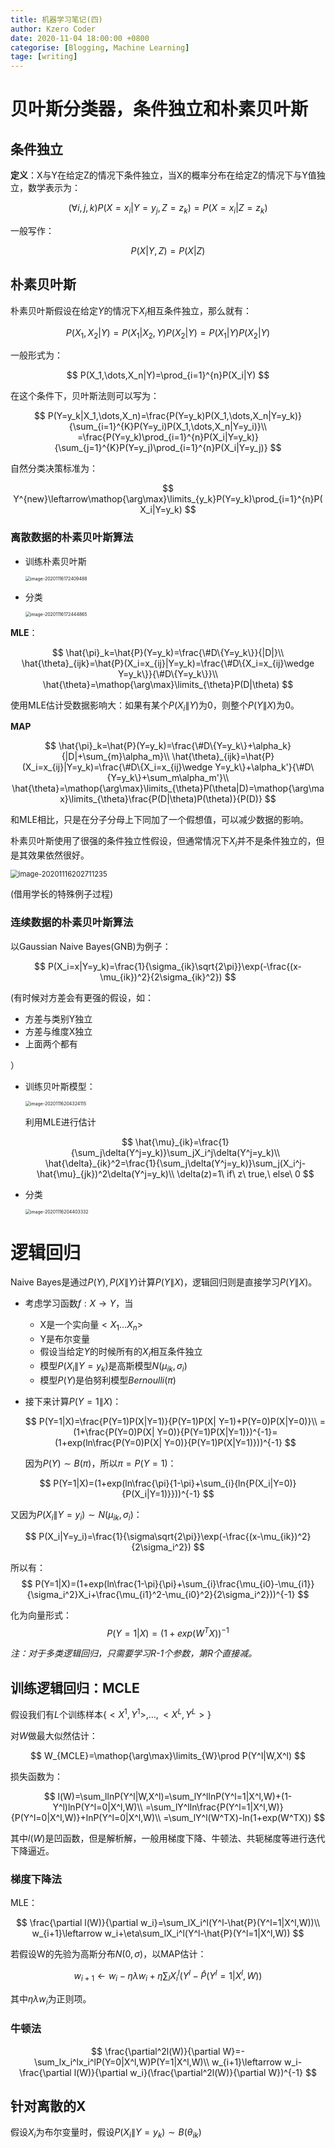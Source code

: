 ```yaml
---
title: 机器学习笔记(四)
author: Kzero Coder
date: 2020-11-04 18:00:00 +0800
categorise: [Blogging, Machine Learning]
tage: [writing]
---
```

<head>
    <script type="text/x-mathjax-config"> 
   		MathJax.Hub.Config({ TeX: { equationNumbers: { autoNumber: "all" } } }); 
   	</script>
    <script type="text/x-mathjax-config">
    	MathJax.Hub.Config({tex2jax: {
             inlineMath: [ ['$','$'], ["\\(","\\)"] ],
             processEscapes: true
           }
         });
    </script>
    <script src="https://cdn.mathjax.org/mathjax/latest/MathJax.js?config=TeX-AMS-MML_HTMLorMML" 	type="text/javascript">
	</script>
</head>


# 贝叶斯分类器，条件独立和朴素贝叶斯

## 条件独立

**定义**：X与Y在给定Z的情况下条件独立，当X的概率分布在给定Z的情况下与Y值独立，数学表示为：

$$
(\forall i,j,k)P(X=x_i|Y=y_j,Z=z_k)=P(X=x_i|Z=z_k)
$$

一般写作：

$$
P(X|Y,Z)=P(X|Z)
$$

## 朴素贝叶斯

朴素贝叶斯假设在给定$Y$的情况下$X_i$相互条件独立，那么就有：

$$
P(X_1,X_2|Y)=P(X_1|X_2,Y)P(X_2|Y)=P(X_1|Y)P(X_2|Y)
$$

一般形式为：

$$
P(X_1,\dots,X_n|Y)=\prod_{i=1}^{n}P(X_i|Y)
$$

在这个条件下，贝叶斯法则可以写为：

$$
P(Y=y_k|X_1,\dots,X_n)=\frac{P(Y=y_k)P(X_1,\dots,X_n|Y=y_k)}{\sum_{i=1}^{K}P(Y=y_i)P(X_1,\dots,X_n|Y=y_i)}\\
=\frac{P(Y=y_k)\prod_{i=1}^{n}P(X_i|Y=y_k)}{\sum_{j=1}^{K}P(Y=y_j)\prod_{i=1}^{n}P(X_i|Y=y_j)}
$$

自然分类决策标准为：

$$
Y^{new}\leftarrow\mathop{\arg\max}\limits_{y_k}P(Y=y_k)\prod_{i=1}^{n}P(X_i|Y=y_k)
$$

### 离散数据的朴素贝叶斯算法

- 训练朴素贝叶斯

  <img src="/assets/img/machineLearning/machineLearningCh4/image-20201116172409488.png" alt="image-20201116172409488" style="zoom:50%;" />

- 分类

  <img src="D:/学习&素材/机器学习/机器学习复习笔记.assets/image-20201116172444865.png" alt="image-20201116172444865" style="zoom:50%;" />

  

**MLE**：

$$
\hat{\pi}_k=\hat{P}(Y=y_k)=\frac{\#D\{Y=y_k\}}{|D|}\\
\hat{\theta}_{ijk}=\hat{P}(X_i=x_{ij}|Y=y_k)=\frac{\#D\{X_i=x_{ij}\wedge Y=y_k\}}{\#D\{Y=y_k\}}\\
\hat{\theta}=\mathop{\arg\max}\limits_{\theta}P(D|\theta)
$$

使用MLE估计受数据影响大：如果有某个$P(X_i\|Y)$为0，则整个$P(Y\|X)$为0。



**MAP**

$$
\hat{\pi}_k=\hat{P}(Y=y_k)=\frac{\#D\{Y=y_k\}+\alpha_k}{|D|+\sum_{m}\alpha_m}\\
\hat{\theta}_{ijk}=\hat{P}(X_i=x_{ij}|Y=y_k)=\frac{\#D\{X_i=x_{ij}\wedge Y=y_k\}+\alpha_k'}{\#D\{Y=y_k\}+\sum_m\alpha_m'}\\
\hat{\theta}=\mathop{\arg\max}\limits_{\theta}P(\theta|D)=\mathop{\arg\max}\limits_{\theta}\frac{P(D|\theta)P(\theta)}{P(D)}
$$

和MLE相比，只是在分子分母上下同加了一个假想值，可以减少数据的影响。



朴素贝叶斯使用了很强的条件独立性假设，但通常情况下$X_i$并不是条件独立的，但是其效果依然很好。

<img src="/assets/img/machineLearning/machineLearningCh4/image-20201116202711235.png" alt="image-20201116202711235" style="zoom:80%;" />

(借用学长的特殊例子过程)

### 连续数据的朴素贝叶斯算法

以Gaussian Naive Bayes(GNB)为例子：

$$
P(X_i=x|Y=y_k)=\frac{1}{\sigma_{ik}\sqrt{2\pi}}\exp(-\frac{(x-\mu_{ik})^2}{2\sigma_{ik}^2})
$$

(有时候对方差会有更强的假设，如：

- 方差与类别Y独立
- 方差与维度X独立
- 上面两个都有

）

- 训练贝叶斯模型：

  <img src="/assets/img/machineLearning/machineLearningCh4/image-20201116204324115.png" alt="image-20201116204324115" style="zoom: 50%;" />

  利用MLE进行估计

  $$
  \hat{\mu}_{ik}=\frac{1}{\sum_j\delta(Y^j=y_k)}\sum_jX_i^j\delta(Y^j=y_k)\\
  \hat{\delta}_{ik}^2=\frac{1}{\sum_j\delta(Y^j=y_k)}\sum_j(X_i^j-\hat{\mu}_{jk})^2\delta(Y^j=y_k)\\
  \delta(z)=1\ if\ z\ true,\ else\ 0
  $$

- 分类

  <img src="/assets/img/machineLearning/machineLearningCh4/image-20201116204403332.png" alt="image-20201116204403332" style="zoom:50%;" />

# 逻辑回归

Naive Bayes是通过$P(Y),P(X\|Y)$计算$P(Y\|X)$，逻辑回归则是直接学习$P(Y\|X)$。

- 考虑学习函数$f:X\rightarrow Y$，当

  - X是一个实向量$<X_1\dots X_n>$
  - Y是布尔变量
  - 假设当给定$Y$的时候所有的$X_i$相互条件独立
  - 模型$P(X_i\|Y=y_k)$是高斯模型$N(\mu_{ik},\sigma_i)$
  - 模型$P(Y)$是伯努利模型$Bernoulli(\pi)$

- 接下来计算$P(Y=1\|X)$：

  $$
  P(Y=1|X)=\frac{P(Y=1)P(X|Y=1)}{P(Y=1)P(X| Y=1)+P(Y=0)P(X|Y=0)}\\
  =(1+\frac{P(Y=0)P(X| Y=0)}{P(Y=1)P(X|Y=1)})^{-1}=(1+exp(ln\frac{P(Y=0)P(X| Y=0)}{P(Y=1)P(X|Y=1)}))^{-1}
  $$


  因为$P(Y)\sim B(\pi)$，所以$\pi=P(Y=1)$：

$$
P(Y=1|X)=(1+exp(ln\frac{\pi}{1-\pi}+\sum_{i}{ln{P(X_i|Y=0)}{P(X_i|Y=1)}}))^{-1}
$$

  又因为$P(X_i\|Y=y_i)\sim N(\mu_{ik},\sigma_i)$：

$$
P(X_i|Y=y_i)=\frac{1}{\sigma\sqrt{2\pi}}\exp(-\frac{(x-\mu_{ik})^2}{2\sigma_i^2})
$$

  所以有：
$$
P(Y=1|X)=(1+exp(ln\frac{1-\pi}{\pi}+\sum_{i}\frac{\mu_{i0}-\mu_{i1}}{\sigma_i^2}X_i+\frac{\mu_{i1}^2-\mu_{i0}^2}{2\sigma_i^2}))^{-1}
$$

  化为向量形式：
$$
  P(Y=1|X)=(1+exp(W^TX))^{-1}
$$



*注：对于多类逻辑回归，只需要学习R-1个参数，第R个直接减。*



## 训练逻辑回归：MCLE

假设我们有$L$个训练样本$\{<X^1,Y^1>,\dots,<X^L,Y^L>\}$

对$W$做最大似然估计：

$$
W_{MCLE}=\mathop{\arg\max}\limits_{W}\prod P(Y^l|W,X^l)
$$

损失函数为：

$$
l(W)=\sum_llnP(Y^l|W,X^l)=\sum_lY^llnP(Y^l=1|X^l,W)+(1-Y^l)lnP(Y^l=0|X^l,W)\\
=\sum_lY^lln\frac{P(Y^l=1|X^l,W)}{P(Y^l=0|X^l,W)}+lnP(Y^l=0|X^l,W)\\
=\sum_lY^l(W^TX)-ln(1+exp(W^TX))
$$

其中$l(W)$是凹函数，但是解析解，一般用梯度下降、牛顿法、共轭梯度等进行迭代下降逼近。

### 梯度下降法

MLE：

$$
\frac{\partial l(W)}{\partial w_i}=\sum_lX_i^l(Y^l-\hat{P}(Y^l=1|X^l,W))\\
w_{i+1}\leftarrow w_i+\eta\sum_lX_i^l(Y^l-\hat{P}(Y^l=1|X^l,W))
$$

若假设W的先验为高斯分布$N(0,\sigma)$，以MAP估计：

$$
w_{i+1}\leftarrow w_i-\eta\lambda w_i+\eta\sum_lX_i^l(Y^l-\hat{P}(Y^l=1|X^l,W))
$$

其中$\eta\lambda w_i$为正则项。

### 牛顿法

$$
\frac{\partial^2l(W)}{\partial W}=-\sum_lx_i^lx_i^lP(Y=0|X^l,W)P(Y=1|X^l,W)\\
w_{i+1}\leftarrow w_i-\frac{\partial l(W)}{\partial w_i}(\frac{\partial^2l(W)}{\partial W})^{-1}
$$

## 针对离散的X

假设$X_i$为布尔变量时，假设$P(X_i\|Y=y_k)\sim B(\theta_{ik})$